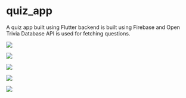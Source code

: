 # quiz_app

A quiz app built using Flutter backend is built using Firebase and Open Trivia Database API is used for fetching questions.

![](./screenshots/01.png)

![](./screenshots/02.png)

![](./screenshots/03.png)

![](./screenshots/04.png)

![](./screenshots/05.png)
